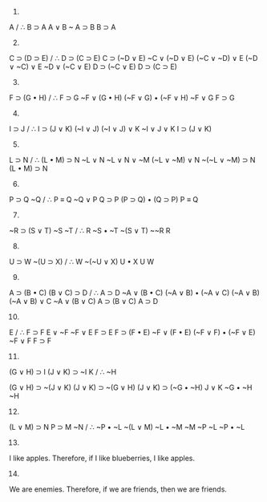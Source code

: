 1)

A / ∴ B ⊃ A
A ∨ B
~ A ⊃ B
B ⊃ A

2)

C ⊃ (D ⊃ E) / ∴ D ⊃ (C ⊃ E)
C ⊃ (~D ∨ E)
~C ∨ (~D ∨ E)
(~C ∨ ~D) ∨ E
(~D ∨ ~C) ∨ E
~D ∨ (~C ∨ E)
D ⊃ (~C ∨ E)
D ⊃ (C ⊃ E) 

3)

F ⊃ (G • H) / ∴ F ⊃ G
~F ∨ (G • H)
(~F ∨ G) • (~F ∨ H)
~F ∨ G
F ⊃ G

4)

I ⊃ J / ∴ I ⊃ (J ∨ K)
(~I ∨ J)
(~I ∨ J) ∨ K
~I ∨ J ∨ K
I ⊃ (J ∨ K)

5)

L ⊃ N / ∴ (L • M) ⊃ N
~L ∨ N
~L ∨ N ∨ ~M
(~L ∨ ~M) ∨ N
~(~L ∨ ~M) ⊃ N
(L • M) ⊃ N

6)

P ⊃ Q
~Q / ∴ P ≡ Q
~Q ∨ P
Q ⊃ P
(P ⊃ Q) • (Q ⊃ P)
P ≡ Q

7)

~R ⊃ (S ∨ T)
~S
~T / ∴ R
~S • ~T
~(S ∨ T)
\~\~R
R

8)

U ⊃ W
~(U ⊃ X) / ∴ W
~(~U ∨ X)
U • X
U
W

9)

A ⊃ (B • C)
(B ∨ C) ⊃ D / ∴ A ⊃ D
~A ∨ (B • C)
(~A ∨ B) • (~A ∨ C)
(~A ∨ B) 
(~A ∨ B) ∨ C 
~A ∨ (B ∨ C)
A ⊃ (B ∨ C)
A ⊃ D

10)

E / ∴ F ⊃ F
E ∨ ~F
~F ∨ E
F ⊃ E
F ⊃ (F • E)
~F ∨ (F • E)
(~F ∨ F) • (~F ∨ E)
~F ∨ F
F ⊃ F

11)

(G ∨ H) ⊃ I
(J ∨ K) ⊃ ~I
K / ∴ ~H

(G ∨ H) ⊃ ~(J ∨ K)
(J ∨ K) ⊃ ~(G ∨ H)
(J ∨ K) ⊃ (~G • ~H)
J ∨ K
~G • ~H
~H

12)

(L ∨ M) ⊃ N
P ⊃ M
~N / ∴ ~P • ~L
~(L ∨ M)
~L • ~M
~M
~P
~L
~P • ~L

13)

I like apples. Therefore, if I like blueberries, I like apples.

14)

We are enemies. Therefore, if we are friends, then we are friends.